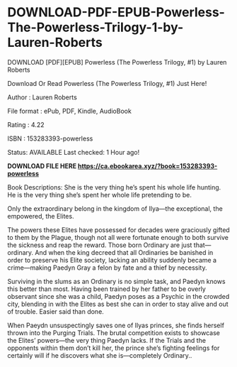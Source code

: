 # DOWNLOAD-PDF-EPUB-Powerless-The-Powerless-Trilogy-1-by-Lauren-Roberts
DOWNLOAD [PDF][EPUB] Powerless (The Powerless Trilogy, #1) by Lauren Roberts

Download Or Read Powerless (The Powerless Trilogy, #1) Just Here!

Author : Lauren Roberts

File format : ePub, PDF, Kindle, AudioBook

Rating : 4.22

ISBN : 153283393-powerless

Status: AVAILABLE Last checked: 1 Hour ago!

**DOWNLOAD FILE HERE https://ca.ebookarea.xyz/?book=153283393-powerless**

Book Descriptions:
She is the very thing he’s spent his whole life hunting.
He is the very thing she’s spent her whole life pretending to be.

Only the extraordinary belong in the kingdom of Ilya—the exceptional, the empowered, the Elites.

The powers these Elites have possessed for decades were graciously gifted to them by the Plague, though not all were fortunate enough to both survive the sickness and reap the reward. Those born Ordinary are just that—ordinary. And when the king decreed that all Ordinaries be banished in order to preserve his Elite society, lacking an ability suddenly became a crime—making Paedyn Gray a felon by fate and a thief by necessity.

Surviving in the slums as an Ordinary is no simple task, and Paedyn knows this better than most. Having been trained by her father to be overly observant since she was a child, Paedyn poses as a Psychic in the crowded city, blending in with the Elites as best she can in order to stay alive and out of trouble. Easier said than done.

When Paeydn unsuspectingly saves one of Ilyas princes, she finds herself thrown into the Purging Trials. The brutal competition exists to showcase the Elites’ powers—the very thing Paedyn lacks. If the Trials and the opponents within them don’t kill her, the prince she’s fighting feelings for certainly will if he discovers what she is—completely Ordinary..
